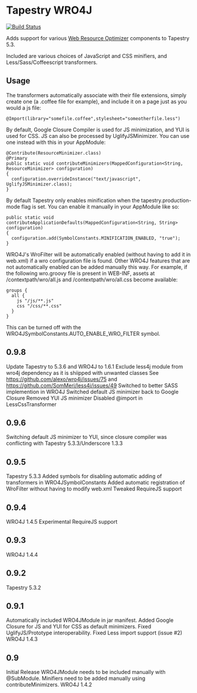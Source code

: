 # Tapestry WRO4J

[![Build Status](https://secure.travis-ci.org/lltyk/tapestry-wro4j.png)](http://travis-ci.org/lltyk/tapestry-wro4j)

Adds support for various
[Web Resource Optimizer](http://code.google.com/p/wro4j/) components to
Tapestry 5.3.

Included are various choices of JavaScript and CSS minifiers, and
Less/Sass/Coffeescript transformers.

## Usage

The transformers automatically associate with their file extensions, simply
create one (a .coffee file for example), and include it on a page just as you
would a js file:

    @Import(library="somefile.coffee",stylesheet="someotherfile.less")

By default, Google Closure Compiler is used for JS minimization, and YUI is
used for CSS. JS can also be processed by UglifyJSMinimizer. You can use one
instead with this in your AppModule:

    @Contribute(ResourceMinimizer.class)
    @Primary
    public static void contributeMinimizers(MappedConfiguration<String, ResourceMinimizer> configuration)
    {
      configuration.overrideInstance("text/javascript", UglifyJSMinimizer.class);
    }

By default Tapestry only enables minification when the tapestry.production-mode
flag is set. You can enable it manually in your AppModule like so:

    public static void contributeApplicationDefaults(MappedConfiguration<String, String> configuration)
    {
      configuration.add(SymbolConstants.MINIFICATION_ENABLED, "true");
    }

WRO4J's WroFilter will be automatically enabled (without having to add it in
web.xml) if a wro configuration file is found. Other WRO4J features that are
not automatically enabled can be added manually this way. For example, if the
following wro.groovy file is present in WEB-INF, assets at
/contextpath/wro/all.js and /contextpath/wro/all.css become available:

    groups {
      all {
        js "/js/**.js"
        css "/css/**.css"
      }
    }
This can be turned off with the WRO4JSymbolConstants.AUTO_ENABLE_WRO_FILTER
symbol.

## 0.9.8
Update Tapestry to 5.3.6 and WRO4J to 1.6.1
Exclude less4j module from wro4j dependency as it is shiipped with unwanted classes
See https://github.com/alexo/wro4j/issues/75 and https://github.com/SomMeri/less4j/issues/49
Switched to better SASS implemention in WRO4J
Switched default JS minimizer back to Google Closure
Removed YUI JS minimizer
Disabled @import in LessCssTransformer

## 0.9.6
Switching default JS minimizer to YUI, since closure compiler was conflicting
with Tapestry 5.3.3/Underscore 1.3.3

## 0.9.5
Tapestry 5.3.3
Added symbols for disabling automatic adding of transformers in WRO4JSymbolConstants
Added automatic registration of WroFilter without having to modify web.xml
Tweaked RequireJS support

## 0.9.4
WRO4J 1.4.5
Experimental RequireJS support

## 0.9.3
WRO4J 1.4.4

## 0.9.2
Tapestry 5.3.2

## 0.9.1
Automatically included WRO4JModule in jar manifest.
Added Google Closure for JS and YUI for CSS as default minimizers.
Fixed UglifyJS/Prototype interoperability.
Fixed Less import support (issue #2)
WRO4J 1.4.3

## 0.9
Initial Release
WRO4JModule needs to be included manually with @SubModule.
Minifiers need to be added manually using contributeMinimizers.
WRO4J 1.4.2
